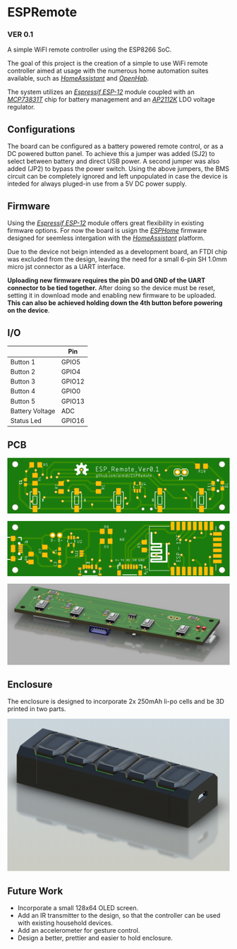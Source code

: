 # ESPRemote
### VER 0.1

A simple WiFI remote controller using the ESP8266 SoC.

The goal of this project is the creation of a simple to use WiFi remote controller aimed at usage with the numerous home automation suites available, such as _[HomeAssistant](https://www.home-assistant.io)_ and _[OpenHab](https://www.openhab.org)_.

The system utilizes an _[Espressif ESP-12](https://docs.platformio.org/en/latest/boards/espressif8266/esp12e.html)_ module coupled with an _[MCP73831T](https://www.google.gr/url?sa=t&rct=j&q=&esrc=s&source=web&cd=1&ved=2ahUKEwiDvMTDpvbgAhXJfFAKHZEMD0UQFjAAegQIChAC&url=https%3A%2F%2Fwww.sparkfun.com%2Fdatasheets%2FPrototyping%2FBatteries%2FMCP73831T.pdf&usg=AOvVaw3YKAY2DJq01YtSUwFzsNai)_ chip for battery management and an _[AP2112K](https://www.google.gr/url?sa=t&rct=j&q=&esrc=s&source=web&cd=1&ved=2ahUKEwjnxLrnpvbgAhUEK1AKHWMBD-AQFjAAegQIChAC&url=https%3A%2F%2Fwww.diodes.com%2Fassets%2FDatasheets%2FAP2112.pdf&usg=AOvVaw2XV2W1VE0JfD3LlF0lkARI)_ LDO voltage regulator.

## Configurations

The board can be configured as a battery powered remote control, or as a DC powered button panel. To achieve this a jumper was added (SJ2) to select between battery and direct USB power. A second jumper was also added (JP2) to bypass the power switch. Using the above jumpers, the BMS circuit can be completely ignored and left unpopulated in case the device is inteded for always pluged-in use from a 5V DC power supply.

## Firmware

Using the _[Espressif ESP-12](https://docs.platformio.org/en/latest/boards/espressif8266/esp12e.html)_ module offers great flexibility in existing firmware options. For now the board is usign the _[ESPHome](https://esphome.io/index.html)_ firmware designed for seemless intergation with the _[HomeAssistant](https://www.home-assistant.io)_ platform.

Due to the device not beign intended as a development board, an FTDI chip was excluded from the design, leaving the need for a small 6-pin SH 1.0mm micro jst connector as a UART interface.

**Uploading new firmware requires the pin D0 and GND of the UART connector to be tied together.** After doing so the device must be reset, setting it in download mode and enabling new firmware to be uploaded. **This can also be achieved holding down the 4th button before powering on the device**.

## I/O

|                              | Pin         |
|---------------------------|--------------|
| Button 1              | GPIO5   |
| Button 2              | GPIO4   |
| Button 3              | GPIO12 |
| Button 4              | GPIO0   |
| Button 5              | GPIO13 |
| Battery Voltage  | ADC      |
| Status Led          | GPIO16 |


## PCB

![PCB Top Layer](Images/ESPRemotePCBTop.png    "Top Layer")

![PCB Bottom Layer](Images/ESPRemotePCBBottom.png    "Bottom Layer")

![PCB 3D Model](Images/ESPRemotePCBTopFusion.png    "PCB 3D Model")

## Enclosure

The enclosure is designed to incorporate 2x 250mAh li-po cells and be 3D printed in two parts.

![3D Model](Images/Enclosure.png    "Enclosure 3D Model")

## Future Work

- Incorporate a small 128x64 OLED screen.
- Add an IR transmitter to the design, so that the controller can be used with existing household devices.
- Add an accelerometer for gesture control.
- Design a better, prettier and easier to hold enclosure.